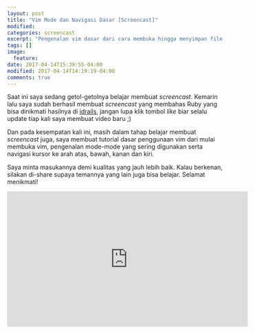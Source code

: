 ```yaml
---
layout: post
title: "Vim Mode dan Navigasi Dasar [Screencast]"
modified:
categories: screencast
excerpt: "Pengenalan vim dasar dari cara membuka hingga menyimpan file serta navigasi kursor"
tags: []
image:
  feature:
date: 2017-04-14T15:39:55-04:00
modified: 2017-04-14T14:19:19-04:00
comments: true
---
```


Saat ini saya sedang getol-getolnya belajar membuat *screencast*. Kemarin lalu saya sudah berhasil membuat *screencast* yang membahas Ruby yang bisa dinikmati hasilnya di [idrails](https://facebook.com/idrails), jangan lupa klik tombol *like* biar selalu update tiap kali saya membuat video baru ;)

Dan pada kesempatan kali ini, masih dalam tahap belajar membuat *screencast* juga, saya membuat tutorial dasar penggunaan vim dari mulai membuka vim, pengenalan mode-mode yang sering digunakan serta navigasi kursor ke arah atas, bawah, kanan dan kiri.

Saya minta masukannya demi kualitas yang jauh lebih baik. Kalau berkenan, silakan di-share supaya temannya yang lain juga bisa belajar. Selamat menikmati!

<iframe width="560" height="315" src="https://www.youtube.com/embed/A0LTUJIoKnY?ecver=1" frameborder="0" allowfullscreen></iframe>
